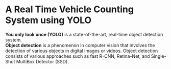 # A Real Time Vehicle Counting System using YOLO
**You only look once (YOLO)** is a state-of-the-art, real-time object detection system. </br>
**Object detection** is a phenomenon in computer vision that involves the detection of various objects in digital images or videos. Object detection consists of various approaches such as fast R-CNN, Retina-Net, and Single-Shot MultiBox Detector (SSD). 
